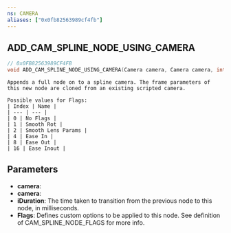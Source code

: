 ```yaml
---
ns: CAMERA
aliases: ["0x0fb82563989cf4fb"]
---
```

## ADD_CAM_SPLINE_NODE_USING_CAMERA

```c
// 0x0FB82563989CF4FB
void ADD_CAM_SPLINE_NODE_USING_CAMERA(Camera camera, Camera camera, int iDuration, int Flags);
```

```
Appends a full node on to a spline camera. The frame parameters of this new node are cloned from an existing scripted camera.

Possible values for Flags:
| Index | Name |
| --- | --- |
| 0 | No Flags |
| 1 | Smooth Rot |
| 2 | Smooth Lens Params |
| 4 | Ease In |
| 8 | Ease Out |
| 16 | Ease Inout |
```

## Parameters
* **camera**: 
* **camera**: 
* **iDuration**: The time taken to transition from the previous node to this node, in milliseconds.
* **Flags**: Defines custom options to be applied to this node. See definition of CAM_SPLINE_NODE_FLAGS for more info.
